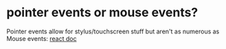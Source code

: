 # pointer events or mouse events?
Pointer events allow for stylus/touchscreen stuff but aren't as numerous as Mouse events: [react doc](https://reactjs.org/docs/events.html#mouse-events)
